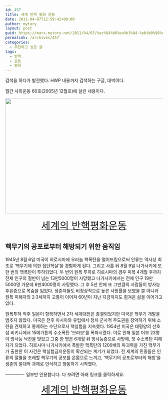 ```yaml
---
id: 457
title: 세계 반핵 평화 운동
date: 2011-04-07T12:59:42+00:00
author: mytory
layout: post
guid: https://marx.mytory.net/2011/04/07/%ec%84%b8%ea%b3%84-%eb%b0%98%ed%95%b5-%ed%8f%89%ed%99%94-%ec%9a%b4%eb%8f%99/
permalink: /archives/457
categories:
  - 추천하고 싶은 글
tags:
  - 반핵
  - 운동
  - 평화
---
```

검색을 하다가 발견했다. HWP 내용까지 검색하는 구글, 대박이다.

월간 사회운동 60호(2005년 12월호)에 실린 내용이다.

<img src="https://marx.mytory.net/wp-content/uploads/1/cfile29.uf.2066ED594D9DB4C514EF66.jpg" class="aligncenter" width="550" height="368" alt="" filename="60_반전_진재연4.jpg" filemime="image/jpeg" />

<p style="text-align: center; ">
  <a href="http://www.movements.or.kr/bbs/view.php?board=journal&id=1421" target="_self" title="[http://www.movements.or.kr/bbs/view.php?board=journal&id=1421]로 이동합니다."><span style="font-size: 24pt; ">세계의 반핵평화운동</span></a>
</p>

## 핵무기의 공포로부터 해방되기 위한 움직임

<p style="text-align: left; ">
  1945년 8월 6일 미국이 히로시마에 우라늄 핵폭탄을 떨어뜨림으로써 인류는 역사상 최초로 &#8216;핵무기에 의한 집단학살&#8217;을 경험하게 된다. 그리고 사흘 뒤 8월 9일 나가사키에 또 한 번의 핵폭탄이 투하되었다. 두 번의 원폭 투하로 히로시마의 경우 피폭 4개월 후까지 전체 인구의 절반이 넘는 13만5000명이 사망했고 나가사키에서는 전체 인구 19만5000명 가운데 6만4000명이 사망했다. 그 후 5년 안에 또 그만큼의 사람들이 방사능 후유증으로 목숨을 잃었다. 생존자들도 비정상적으로 높은 사망률을 보였을 뿐 아니라 원폭 피해자의 2·3세까지 고통이 이어져 60년이 지난 지금까지도 힘겨운 삶을 이어가고 있다.&nbsp;
</p>

<p style="text-align: left; ">
  원폭투하 직후 일본이 항복하면서 2차 세계대전은 종결되었지만 미국은 핵무기 개발을 멈추지 않았다. 미국은 전후 아시아와 유럽에서 정치·군사적 주도권을 장악하기 위해 소련을 견제하고 통제하는 수단으로서 핵실험을 지속했다. 1954년 미국은 태평양의 산호섬 비키니에서 15메가톤의 수소폭탄 &#8216;브라보&#8217;를 폭파시켰다. 이로 인해 일본 어부 23명이 방사능 낙진을 맞았고 그중 한 명은 6개월 뒤 방사능증으로 사망해, 첫 수소폭탄 피해자가 되었다. 히로시마 나가사키에서 폭발한 핵폭탄의 1200배의 파괴력을 가진 핵무기가 출현한 이 사건은 핵실험금지운동이 확산되는 계기가 되었다. 전 세계의 민중들은 인류의 절멸을 초래할 핵무기의 공포를 온몸으로 느끼고, &#8216;핵무기의 공포로부터의 해방&#8217;을 생존의 절대적 과제로 인식하고 행동하기 시작했다.
</p>

<p style="text-align: left; ">
  &#8212;&#8212;&#8212;&#8212;- 일부만 인용합니다. 다 보려면 아래 링크를 클릭하세요.
</p>

<p style="text-align: left; ">
  <p style="text-align: center; ">
    <span style="font-size: 24pt; "><a href="http://www.movements.or.kr/bbs/view.php?board=journal&id=1421" target="_self" title="[http://www.movements.or.kr/bbs/view.php?board=journal&id=1421]로 이동합니다.">세계의 반핵평화운동</a></span>
  </p>
  
  <p style="text-align: left; ">
  </p>